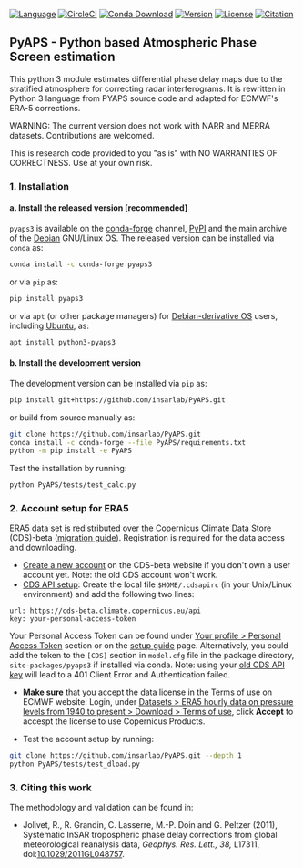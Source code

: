 [![Language](https://img.shields.io/badge/python-3.8%2B-blue.svg?style=flat-square)](https://www.python.org/)
[![CircleCI](https://img.shields.io/circleci/build/github/insarlab/PyAPS.svg?logo=circleci&label=tests&style=flat-square)](https://circleci.com/gh/insarlab/PyAPS)
[![Conda Download](https://img.shields.io/conda/dn/conda-forge/pyaps3?color=green&label=conda%20downloads&style=flat-square)](https://anaconda.org/conda-forge/pyaps3)
[![Version](https://img.shields.io/github/v/release/insarlab/PyAPS?color=yellow&label=version&style=flat-square)](https://github.com/insarlab/PyAPS/releases)
[![License](https://img.shields.io/badge/license-GPLv3+-blue.svg?style=flat-square)](https://github.com/insarlab/PyAPS/blob/main/LICENSE)
[![Citation](https://img.shields.io/badge/doi-10.1029%2F2011GL048757-blue?style=flat-square)](https://doi.org/10.1029/2011GL048757)

## PyAPS - Python based Atmospheric Phase Screen estimation

This python 3 module estimates differential phase delay maps due to the stratified atmosphere for correcting radar interferograms. It is rewritten in Python 3 language from PYAPS source code and adapted for ECMWF's ERA-5 corrections.

WARNING: The current version does not work with NARR and MERRA datasets. Contributions are welcomed.

This is research code provided to you "as is" with NO WARRANTIES OF CORRECTNESS. Use at your own risk.

### 1. Installation

#### a. Install the released version [recommended]

`pyaps3` is available on the [conda-forge](https://anaconda.org/conda-forge/pyaps3) channel, [PyPI](https://pypi.org/project/pyaps3/) and the main archive of the [Debian](https://tracker.debian.org/pkg/pyaps3) GNU/Linux OS. The released version can be installed via `conda` as:

```bash
conda install -c conda-forge pyaps3
```

or via `pip` as:

```bash
pip install pyaps3
```

or via `apt` (or other package managers) for [Debian-derivative OS](https://wiki.debian.org/Derivatives/Census) users, including [Ubuntu](https://ubuntu.com), as:

```bash
apt install python3-pyaps3
```

#### b. Install the development version

The development version can be installed via `pip` as:

```bash
pip install git+https://github.com/insarlab/PyAPS.git
```

or build from source manually as:

```bash
git clone https://github.com/insarlab/PyAPS.git
conda install -c conda-forge --file PyAPS/requirements.txt
python -m pip install -e PyAPS
```

Test the installation by running:

```bash
python PyAPS/tests/test_calc.py
```

### 2. Account setup for ERA5

ERA5 data set is redistributed over the Copernicus Climate Data Store (CDS)-beta ([migration guide](https://confluence.ecmwf.int/display/CKB/Please+read%3A+CDS+and+ADS+migrating+to+new+infrastructure%3A+Common+Data+Store+%28CDS%29+Engine)). Registration is required for the data access and downloading.

+ [Create a new account](https://cds-beta.climate.copernicus.eu/) on the CDS-beta website if you don't own a user account yet. Note: the old CDS account won't work.
+ [CDS API setup](https://cds-beta.climate.copernicus.eu/how-to-api#install-the-cds-api-client): Create the local file `$HOME/.cdsapirc` (in your Unix/Linux environment) and add the following two lines:

```shell
url: https://cds-beta.climate.copernicus.eu/api
key: your-personal-access-token
```

Your Personal Access Token can be found under [Your profile > Personal Access Token](https://cds-beta.climate.copernicus.eu/profile) section or on the [setup guide](https://cds-beta.climate.copernicus.eu/how-to-api#install-the-cds-api-client) page. Alternatively, you could add the token to the `[CDS]` section in `model.cfg` file in the package directory, `site-packages/pyaps3` if installed via conda. Note: using your [old CDS API key](https://cds.climate.copernicus.eu/) will lead to a 401 Client Error and Authentication failed.

+ **Make sure** that you accept the data license in the Terms of use on ECMWF website: Login, under [Datasets > ERA5 hourly data on pressure levels from 1940 to present > Download > Terms of use](https://cds-beta.climate.copernicus.eu/datasets/reanalysis-era5-pressure-levels?tab=download), click **Accept** to accespt the license to use Copernicus Products.

+ Test the account setup by running:

```bash
git clone https://github.com/insarlab/PyAPS.git --depth 1
python PyAPS/tests/test_dload.py
```

### 3. Citing this work

The methodology and validation can be found in:

+ Jolivet, R., R. Grandin, C. Lasserre, M.-P. Doin and G. Peltzer (2011), Systematic InSAR tropospheric phase delay corrections from global meteorological reanalysis data, _Geophys. Res. Lett., 38,_ L17311, doi:[10.1029/2011GL048757](https://doi.org/10.1029/2011GL048757).

